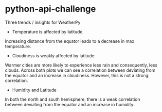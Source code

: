 # python-api-challenge

Three trends / insights for WeatherPy

* Temperature is affected by latitude. 

Increasing distance from the equator leads to a decrease in max temperature.

* Cloudiness is weakly affected by latitude. 

Warmer cities are more likely to experience less rain and consequently, less clouds. Across both plots we can see a correlation between deviating from the equator and an increase in cloudiness. However, this is not a strong correlation. 

* Humidity and Latitude 

In both the north and south hemisphere, there is a weak correlation between deviating from the equator and an increase in humidity. 
